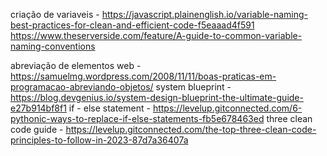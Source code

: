 criação de variaveis - https://javascript.plainenglish.io/variable-naming-best-practices-for-clean-and-efficient-code-f5eaaad4f591
https://www.theserverside.com/feature/A-guide-to-common-variable-naming-conventions

abreviação de elementos web - https://samuelmg.wordpress.com/2008/11/11/boas-praticas-em-programacao-abreviando-objetos/
system blueprint - https://blog.devgenius.io/system-design-blueprint-the-ultimate-guide-e27b914bf8f1
if - else statement - https://levelup.gitconnected.com/6-pythonic-ways-to-replace-if-else-statements-fb5e678463ed
three clean code guide - https://levelup.gitconnected.com/the-top-three-clean-code-principles-to-follow-in-2023-87d7a36407a
